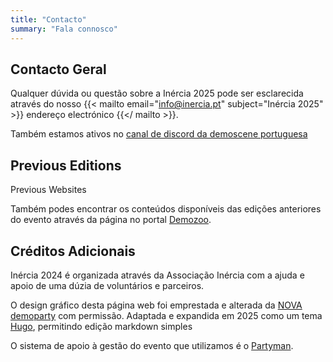 ```yaml
---
title: "Contacto"
summary: "Fala connosco"
---
```


## Contacto Geral

Qualquer dúvida ou questão sobre a Inércia 2025 pode ser esclarecida através do nosso {{< mailto email="info@inercia.pt" subject="Inércia 2025" >}} endereço electrónico {{</ mailto >}}.

Também estamos ativos no [canal de discord da demoscene portuguesa](https://discord.gg/a44cmgbQFh)

## Previous Editions

Previous Websites

Também podes encontrar os conteúdos disponíveis das edições anteriores do evento através da página no portal [Demozoo](https://demozoo.org/parties/series/244/).

## Créditos Adicionais

Inércia 2024 é organizada através da Associação Inércia com a ajuda e apoio de uma dúzia de voluntários e parceiros.

O design gráfico desta página web foi emprestada e alterada da [NOVA demoparty](https://novaparty.org/) com permissão. 
Adaptada e expandida em 2025 como um tema [Hugo](https://gohugo.io), permitindo edição markdown simples

O sistema de apoio à gestão do evento que utilizamos é o [Partyman](https://www.partyman.cloud).


